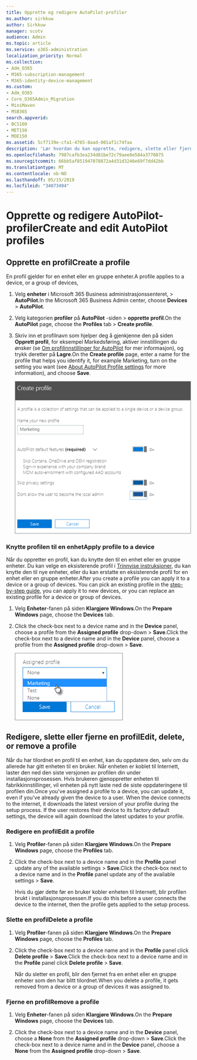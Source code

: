 ```yaml
---
title: Opprette og redigere AutoPilot-profiler
ms.author: sirkkuw
author: Sirkkuw
manager: scotv
audience: Admin
ms.topic: article
ms.service: o365-administration
localization_priority: Normal
ms.collection:
- Adm_O365
- M365-subscription-management
- M365-identity-device-management
ms.custom:
- Adm_O365
- Core_O365Admin_Migration
- MiniMaven
- MSB365
search.appverid:
- BCS160
- MET150
- MOE150
ms.assetid: 5cf7139e-cfa1-4765-8aad-001af1c74faa
description: 'Lær hvordan du kan opprette, redigere, slette eller fjerne AutoPilot-profiler. '
ms.openlocfilehash: 7987cafb3ea234d81be72c79aee8e584a3770875
ms.sourcegitcommit: 66bb5af851947078872a4d31d3246e69f7dd42bb
ms.translationtype: MT
ms.contentlocale: nb-NO
ms.lasthandoff: 05/15/2019
ms.locfileid: "34073494"
---
```

# <a name="create-and-edit-autopilot-profiles"></a><span data-ttu-id="44b05-103">Opprette og redigere AutoPilot-profiler</span><span class="sxs-lookup"><span data-stu-id="44b05-103">Create and edit AutoPilot profiles</span></span>

## <a name="create-a-profile"></a><span data-ttu-id="44b05-104">Opprette en profil</span><span class="sxs-lookup"><span data-stu-id="44b05-104">Create a profile</span></span>

<span data-ttu-id="44b05-105">En profil gjelder for en enhet eller en gruppe enheter.</span><span class="sxs-lookup"><span data-stu-id="44b05-105">A profile applies to a device, or a group of devices,</span></span>
  
1. <span data-ttu-id="44b05-106">Velg **enheter** i Microsoft 365 Business administrasjonssenteret, \> **AutoPilot**.</span><span class="sxs-lookup"><span data-stu-id="44b05-106">In the Microsoft 365 Business Admin center, choose **Devices** \> **AutoPilot**.</span></span>
  
2. <span data-ttu-id="44b05-107">Velg kategorien **profiler** på **AutoPilot** -siden \> **opprette profil**.</span><span class="sxs-lookup"><span data-stu-id="44b05-107">On the **AutoPilot** page, choose the **Profiles** tab \> **Create profile**.</span></span>
    
3. <span data-ttu-id="44b05-108">Skriv inn et profilnavn som hjelper deg å gjenkjenne den på siden **Opprett profil**, for eksempel Markedsføring, aktiver innstillingen du ønsker (se [Om profilinnstillinger for AutoPilot](autopilot-profile-settings.md) for mer informasjon), og trykk deretter på **Lagre**.</span><span class="sxs-lookup"><span data-stu-id="44b05-108">On the **Create profile** page, enter a name for the profile that helps you identify it, for example Marketing, turn on the setting you want (see [About AutoPilot Profile settings](autopilot-profile-settings.md) for more information), and choose **Save**.</span></span>
    
    ![Enter name and turn on settings in the Create profile panel.](media/63b5a00d-6a5d-48d0-9557-e7531e80702a.png)
  
### <a name="apply-profile-to-a-device"></a><span data-ttu-id="44b05-110">Knytte profilen til en enhet</span><span class="sxs-lookup"><span data-stu-id="44b05-110">Apply profile to a device</span></span>

<span data-ttu-id="44b05-p101">Når du oppretter en profil, kan du knytte den til en enhet eller en gruppe enheter. Du kan velge en eksisterende profil i [Trinnvise instruksjoner](add-autopilot-devices-and-profile.md), du kan knytte den til nye enheter, eller du kan erstatte en eksisterende profil for en enhet eller en gruppe enheter.</span><span class="sxs-lookup"><span data-stu-id="44b05-p101">After you create a profile you can apply it to a device or a group of devices. You can pick an existing profile in the [step-by-step guide](add-autopilot-devices-and-profile.md), you can apply it to new devices, or you can replace an existing profile for a device or group of devices.</span></span> 
  
1. <span data-ttu-id="44b05-113">Velg **Enheter**-fanen på siden **Klargjøre Windows**.</span><span class="sxs-lookup"><span data-stu-id="44b05-113">On the **Prepare Windows** page, choose the **Devices** tab.</span></span> 
    
2. <span data-ttu-id="44b05-114">Click the check-box next to a device name and in the **Device** panel, choose a profile from the **Assigned profile** drop-down \> **Save**.</span><span class="sxs-lookup"><span data-stu-id="44b05-114">Click the check-box next to a device name and in the **Device** panel, choose a profile from the **Assigned profile** drop-down \> **Save**.</span></span>
    
    ![In the Device panel, select an Assigned profile to apply it.](media/ed0ce33f-9241-4403-a5de-2dddffdc6fb9.png)
  
## <a name="edit-delete-or-remove-a-profile"></a><span data-ttu-id="44b05-116">Redigere, slette eller fjerne en profil</span><span class="sxs-lookup"><span data-stu-id="44b05-116">Edit, delete, or remove a profile</span></span>

<span data-ttu-id="44b05-p102">Når du har tilordnet en profil til en enhet, kan du oppdatere den, selv om du allerede har gitt enheten til en bruker. Når enheten er koblet til Internett, laster den ned den siste versjonen av profilen din under installasjonsprosessen. Hvis brukeren gjenoppretter enheten til fabrikkinnstillinger, vil enheten på nytt laste ned de siste oppdateringene til profilen din.</span><span class="sxs-lookup"><span data-stu-id="44b05-p102">Once you've assigned a profile to a device, you can update it, even if you've already given the device to a user. When the device connects to the internet, it downloads the latest version of your profile during the setup process. If the user restores their device to its factory default settings, the device will again download the latest updates to your profile.</span></span> 
  
### <a name="edit-a-profile"></a><span data-ttu-id="44b05-120">Redigere en profil</span><span class="sxs-lookup"><span data-stu-id="44b05-120">Edit a profile</span></span>

1. <span data-ttu-id="44b05-121">Velg **Profiler**-fanen på siden **Klargjøre Windows**.</span><span class="sxs-lookup"><span data-stu-id="44b05-121">On the **Prepare Windows** page, choose the **Profiles** tab.</span></span> 
    
2. <span data-ttu-id="44b05-122">Click the check-box next to a device name and in the **Profile** panel update any of the available settings \> **Save**.</span><span class="sxs-lookup"><span data-stu-id="44b05-122">Click the check-box next to a device name and in the **Profile** panel update any of the available settings \> **Save**.</span></span>
    
    <span data-ttu-id="44b05-123">Hvis du gjør dette før en bruker kobler enheten til Internett, blir profilen brukt i installasjonsprosessen.</span><span class="sxs-lookup"><span data-stu-id="44b05-123">If you do this before a user connects the device to the internet, then the profile gets applied to the setup process.</span></span>
    
### <a name="delete-a-profile"></a><span data-ttu-id="44b05-124">Slette en profil</span><span class="sxs-lookup"><span data-stu-id="44b05-124">Delete a profile</span></span>

1. <span data-ttu-id="44b05-125">Velg **Profiler**-fanen på siden **Klargjøre Windows**.</span><span class="sxs-lookup"><span data-stu-id="44b05-125">On the **Prepare Windows** page, choose the **Profiles** tab.</span></span> 
    
2. <span data-ttu-id="44b05-126">Click the check-box next to a device name and in the **Profile** panel click **Delete profile** \> **Save**.</span><span class="sxs-lookup"><span data-stu-id="44b05-126">Click the check-box next to a device name and in the **Profile** panel click **Delete profile** \> **Save**.</span></span>
    
    <span data-ttu-id="44b05-127">Når du sletter en profil, blir den fjernet fra en enhet eller en gruppe enheter som den har blitt tilordnet.</span><span class="sxs-lookup"><span data-stu-id="44b05-127">When you delete a profile, it gets removed from a device or a group of devices it was assigned to.</span></span>
    
### <a name="remove-a-profile"></a><span data-ttu-id="44b05-128">Fjerne en profil</span><span class="sxs-lookup"><span data-stu-id="44b05-128">Remove a profile</span></span>

1. <span data-ttu-id="44b05-129">Velg **Enheter**-fanen på siden **Klargjøre Windows**.</span><span class="sxs-lookup"><span data-stu-id="44b05-129">On the **Prepare Windows** page, choose the **Devices** tab.</span></span> 
    
2. <span data-ttu-id="44b05-130">Click the check-box next to a device name and in the **Device** panel, choose a **None** from the **Assigned profile** drop-down \> **Save**.</span><span class="sxs-lookup"><span data-stu-id="44b05-130">Click the check-box next to a device name and in the **Device** panel, choose a **None** from the **Assigned profile** drop-down \> **Save**.</span></span>
    
